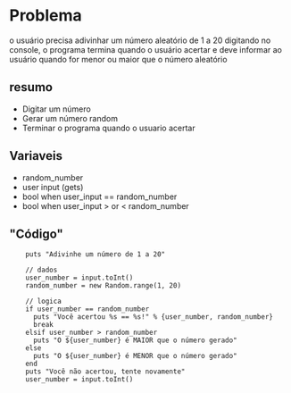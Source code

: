 # Problema
o usuário precisa adivinhar um número aleatório de 1 a 20 digitando no console, o programa termina
quando o usuário acertar e deve informar ao usuário quando for menor ou maior que o número aleatório

## resumo
- Digitar um número
- Gerar um número random
- Terminar o programa quando o usuario acertar

## Variaveis
- random_number
- user input (gets)
- bool when user_input == random_number
- bool when user_input > or < random_number

## "Código"
```
    puts "Adivinhe um número de 1 a 20"

    // dados
    user_number = input.toInt()
    random_number = new Random.range(1, 20)

    // logica
    if user_number == random_number
      puts "Você acertou %s == %s!" % {user_number, random_number}
      break
    elsif user_number > random_number
      puts "O ${user_number} é MAIOR que o número gerado"
    else
      puts "O ${user_number} é MENOR que o número gerado"
    end
    puts "Você não acertou, tente novamente"
    user_number = input.toInt()

```